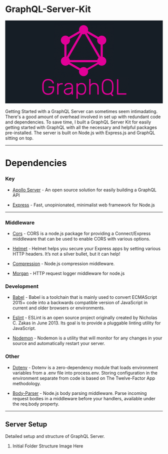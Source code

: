 # GraphQL-Server-Kit
![GraphQL Logo](./assets/graphql.png "GraphQL Logo")


Getting Started with a GraphQL Server can sometimes seem intimadating. There's a good amount of overhead involved in set up with redundant code and dependencies. To save time, I built a GraphQL Server Kit for easily getting started with GraphQL with all the necessary and helpful packages pre-installed. The server is built on Node.js with Express.js and GraphQL sitting on top. 
***

# Dependencies

### Key

* [Apollo Server](https://www.apollographql.com/server) - An open source solution for easily building a GraphQL API

* [Express](https://expressjs.com/) -  Fast, unopinionated, minimalist web framework for Node.js

***
### Middleware

* [Cors](https://github.com/expressjs/cors#readme) - CORS is a node.js package for providing a Connect/Express middleware that can be used to enable CORS with various options.

* [Helmet](https://helmetjs.github.io/) - Helmet helps you secure your Express apps by setting various HTTP headers. It’s not a silver bullet, but it can help!  

* [Compression](https://github.com/expressjs/compression) - Node.js compression middleware.

* [Morgan](https://github.com/expressjs/morgan) - HTTP request logger middleware for node.js

### Development

* [Babel](https://babeljs.io/) - Babel is a toolchain that is mainly used to convert ECMAScript 2015+ code into a backwards compatible version of JavaScript in current and older browsers or environments. 

* [Eslint](https://eslint.org/) - ESLint is an open source project originally created by Nicholas C. Zakas in June 2013. Its goal is to provide a pluggable linting utility for JavaScript. 

* [Nodemon](https://nodemon.io/) - Nodemon is a utility that will monitor for any changes in your source and automatically restart your server.

### Other

* [Dotenv](https://github.com/motdotla/dotenv#readme) - Dotenv is a zero-dependency module that loads environment variables from a .env file into process.env. Storing configuration in the environment separate from code is based on The Twelve-Factor App methodology. 

* [Body-Parser](https://github.com/expressjs/body-parser) -  Node.js body parsing middleware. Parse incoming request bodies in a middleware before your handlers, available under the req.body property. 

***
## Server Setup

Detailed setup and structure of GraphQL Server.

1. Initial Folder Structure
Image Here

